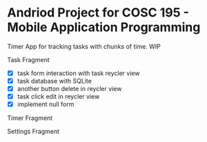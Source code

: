 # Andriod Project for COSC 195 - Mobile Application Programming

Timer App for tracking tasks with chunks of time. WIP

Task Fragment
-[x] task form interaction with task reycler view 
-[x] task database with SQLite
-[x] another button delete in reycler view
-[x] task click edit in reycler view
-[x] implement null form

Timer Fragment



Settings Fragment

